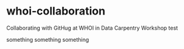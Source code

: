 # whoi-collaboration
Collaborating with GitHug at WHOI in Data Carpentry Workshop
test

something something something
